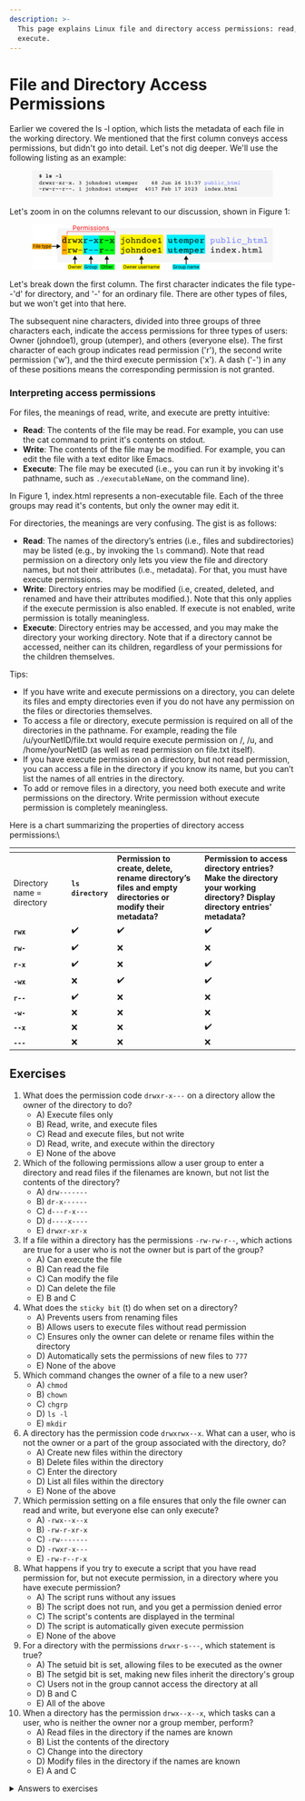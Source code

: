 ```yaml
---
description: >-
  This page explains Linux file and directory access permissions: read, write,
  execute.
---
```


# File and Directory Access Permissions

Earlier we covered the ls -l option, which lists the metadata of each file in the working directory. We mentioned that the first column conveys access permissions, but didn't go into detail. Let's not dig deeper. We'll use the following listing as an example:

<figure><img src="../.gitbook/assets/Group 2 (2).png" alt=""><figcaption></figcaption></figure>

Let's zoom in on the columns relevant to our discussion, shown in Figure 1:&#x20;

<figure><img src="../.gitbook/assets/Group 1 (3).png" alt=""><figcaption></figcaption></figure>

Let's break down the first column. The first character indicates the file type--'d' for directory, and '-' for an ordinary file. There are other types of files, but we won't get into that here.&#x20;

The subsequent nine characters, divided into three groups of three characters each, indicate the access permissions for three types of users: Owner (johndoe1), group (utemper), and others (everyone else). The first character of each group indicates read permission ('r'), the second write permission ('w'), and the third execute permission ('x'). A dash ('-') in any of these positions means the corresponding permission is not granted.

### **Interpreting access permissions**

For files, the meanings of read, write, and execute are pretty intuitive:&#x20;

* **Read**: The contents of the file may be read. For example, you can use the cat command to print it's contents on stdout.&#x20;
* **Write**: The contents of the file may be modified. For example, you can edit the file with a text editor like Emacs.&#x20;
* **Execute**: The file may be executed (i.e., you can run it by invoking it's pathname, such as `./executableName`, on the command line). &#x20;

In Figure 1, index.html represents a non-executable file. Each of the three groups may read it's contents, but only the owner may edit it.&#x20;

For directories, the meanings are very confusing. The gist is as follows:

* **Read**: The names of the directory’s entries (i.e., files and subdirectories) may be listed (e.g., by invoking the `ls` command). Note that read permission on a directory only lets you view the file and directory names, but not their attributes (i.e., metadata). For that, you must have execute permissions.
* **Write**: Directory entries may be modified (i.e, created, deleted, and renamed and have their attributes modified.). Note that this only applies if the execute permission is also enabled. If execute is not enabled, write permission is totally meaningless.&#x20;
* **Execute**: Directory entries may be accessed, and you may make the directory your working directory. Note that if a directory cannot be accessed, neither can its children, regardless of your permissions for the children themselves. &#x20;

Tips:

* If you have write and execute permissions on a directory, you can delete its files and empty directories even if you do not have any permission on the files or directories themselves.&#x20;
* To access a file or directory, execute permission is required on all of the directories in the pathname. For example, reading the file /u/yourNetID/file.txt would require execute permission on /, /u, and /home/yourNetID (as well as read permission on file.txt itself).&#x20;
* If you have execute permission on a directory, but not read permission, you can access a file in the directory if you know its name, but you can’t list the names of all entries in the directory.&#x20;
* To add or remove files in a directory, you need both execute and write permissions on the directory. Write permission without execute permission is completely meaningless.&#x20;

Here is a chart summarizing the properties of directory access permissions:\


<table data-header-hidden><thead><tr><th width="88"></th><th></th><th></th><th></th></tr></thead><tbody><tr><td><br>Directory name = directory</td><td><strong><code>ls directory</code></strong></td><td><strong>Permission to create, delete, rename directory’s files and empty directories or modify their metadata?</strong> </td><td><strong>Permission to access directory entries? Make the directory your working directory? Display directory entries’ metadata?</strong></td></tr><tr><td><strong><code>rwx</code></strong></td><td>✔️</td><td>✔️</td><td>✔️</td></tr><tr><td><strong><code>rw-</code></strong></td><td>✔️</td><td>❌</td><td>❌</td></tr><tr><td><strong><code>r-x</code></strong></td><td>✔️</td><td>❌</td><td>✔️</td></tr><tr><td><strong><code>-wx</code></strong></td><td>❌</td><td>✔️</td><td>✔️</td></tr><tr><td><strong><code>r--</code></strong></td><td>✔️</td><td>❌</td><td>❌</td></tr><tr><td><strong><code>-w-</code></strong></td><td>❌</td><td>❌</td><td>❌</td></tr><tr><td><strong><code>--x</code></strong></td><td>❌</td><td>❌</td><td>✔️</td></tr><tr><td><strong><code>---</code></strong></td><td>❌</td><td>❌</td><td>❌</td></tr></tbody></table>

## Exercises

1. What does the permission code `drwxr-x---` on a directory allow the owner of the directory to do?
   * A) Execute files only
   * B) Read, write, and execute files
   * C) Read and execute files, but not write
   * D) Read, write, and execute within the directory
   * E) None of the above
2. Which of the following permissions allow a user group to enter a directory and read files if the filenames are known, but not list the contents of the directory?
   * A) `drw-------`
   * B) `dr-x------`
   * C) `d---r-x---`
   * D) `d----x----`
   * E) `drwxr-xr-x`
3. If a file within a directory has the permissions `-rw-rw-r--`, which actions are true for a user who is not the owner but is part of the group?
   * A) Can execute the file
   * B) Can read the file
   * C) Can modify the file
   * D) Can delete the file
   * E) B and C
4. What does the `sticky bit` (t) do when set on a directory?
   * A) Prevents users from renaming files
   * B) Allows users to execute files without read permission
   * C) Ensures only the owner can delete or rename files within the directory
   * D) Automatically sets the permissions of new files to `777`
   * E) None of the above
5. Which command changes the owner of a file to a new user?
   * A) `chmod`
   * B) `chown`
   * C) `chgrp`
   * D) `ls -l`
   * E) `mkdir`
6. A directory has the permission code `drwxrwx--x`. What can a user, who is not the owner or a part of the group associated with the directory, do?
   * A) Create new files within the directory
   * B) Delete files within the directory
   * C) Enter the directory
   * D) List all files within the directory
   * E) None of the above
7. Which permission setting on a file ensures that only the file owner can read and write, but everyone else can only execute?
   * A) `-rwx--x--x`
   * B) `-rw-r-xr-x`
   * C) `-rw-------`
   * D) `-rwxr-x---`
   * E) `-rw-r--r-x`
8. What happens if you try to execute a script that you have read permission for, but not execute permission, in a directory where you have execute permission?
   * A) The script runs without any issues
   * B) The script does not run, and you get a permission denied error
   * C) The script's contents are displayed in the terminal
   * D) The script is automatically given execute permission
   * E) None of the above
9. For a directory with the permissions `drwxr-s---`, which statement is true?
   * A) The setuid bit is set, allowing files to be executed as the owner
   * B) The setgid bit is set, making new files inherit the directory's group
   * C) Users not in the group cannot access the directory at all
   * D) B and C
   * E) All of the above
10. When a directory has the permission `drwx--x--x`, which tasks can a user, who is neither the owner nor a group member, perform?
    * A) Read files in the directory if the names are known
    * B) List the contents of the directory
    * C) Change into the directory
    * D) Modify files in the directory if the names are known
    * E) A and C

<details>

<summary>Answers to exercises </summary>

1. &#x20; D) Read, write, and execute within the directory
2. &#x20; D) `d----x----`
3. &#x20; E) B and C
4. &#x20; C) Ensures only the owner can delete or rename files within the directory
5. &#x20; B) `chown`
6. &#x20; C) Enter the directory
7. &#x20; A) `-rwx--x--x`
8. &#x20; B) The script does not run, and you get a permission denied error
9. &#x20; D) B and C
10. C) Change into the directory

</details>
